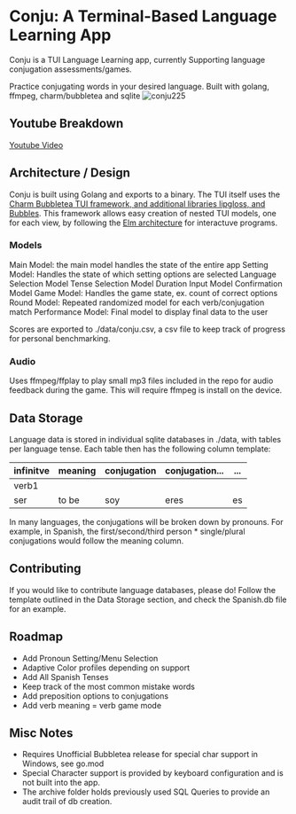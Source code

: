 # Conju: A Terminal-Based Language Learning App

Conju is a TUI Language Learning app, currently Supporting language conjugation
assessments/games.

Practice conjugating words in your desired language.
Built with golang, ffmpeg, charm/bubbletea and sqlite
![conju225](https://github.com/aabalke33/conju/assets/22086435/c16f0d6f-e83d-4581-a03a-37f77a5fdba3)

## Youtube Breakdown
[Youtube Video](https://www.youtube.com/watch?v=fB5a8g0nMJY)

## Architecture / Design

Conju is built using Golang and exports to a binary. The TUI itself uses the
[Charm Bubbletea TUI framework, and additional libraries lipgloss, and Bubbles](https://github.com/charmbracelet/bubbletea).
This framework allows easy creation of nested TUI models, one for each view,
by following the [Elm architecture](https://guide.elm-lang.org/architecture/) for interactuve programs.

### Models
Main Model: the main model handles the state of the entire app
    Setting Model: Handles the state of which setting options are selected
        Language Selection Model
        Tense Selection Model
        Duration Input Model
        Confirmation Model
    Game Model: Handles the game state, ex. count of correct options
        Round Model: Repeated randomized model for each verb/conjugation match
    Performance Model: Final model to display final data to the user

Scores are exported to ./data/conju.csv, a csv file to keep track of progress for
personal benchmarking.

### Audio
Uses ffmpeg/ffplay to play small mp3 files included in the repo for audio feedback during the game.
This will require ffmpeg is install on the device.

## Data Storage

Language data is stored in individual sqlite databases in ./data, with tables per language tense.
Each table then has the following column template:

| infinitve | meaning | conjugation | conjugation... | ... |
|-----------|---------|-------------|----------------|-----|
| verb1     |         |             |                |     |
| ser       |  to be  |    soy      |     eres       | es  |

In many languages, the conjugations will be broken down by pronouns. For example,
in Spanish, the first/second/third person * single/plural conjugations would follow the meaning column.

## Contributing
If you would like to contribute language databases, please do! Follow the template
outlined in the Data Storage section, and check the Spanish.db file for an example.

## Roadmap
- Add Pronoun Setting/Menu Selection
- Adaptive Color profiles depending on support
- Add All Spanish Tenses
- Keep track of the most common mistake words
- Add preposition options to conjugations
- Add verb meaning = verb game mode

## Misc Notes
- Requires Unofficial Bubbletea release for special char support in Windows, see go.mod
- Special Character support is provided by keyboard configuration and is not built into the app.
- The archive folder holds previously used SQL Queries to provide an audit trail of db creation.
